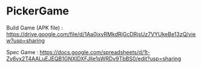 # PickerGame



Build Game (APK file) : https://drive.google.com/file/d/1Aa0jxvRMkdRjGcDRjsUz7VYUkeBe13zQ/view?usp=sharing

Spec Game : https://docs.google.com/spreadsheets/d/1t-Zy6vx2T4AALuEJEQB1GNXIDXFJlle1sWRDv9TbBS0/edit?usp=sharing

